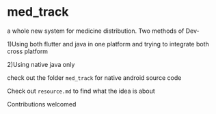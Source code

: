 # med_track
a whole new system for medicine distribution. 
Two methods of Dev-

1)Using both flutter and java in one platform and trying to integrate both cross platform

2)Using native java only


check out the folder ```med_track``` for native android source code

Check out ```resource.md``` to find what the idea is about


Contributions welcomed
